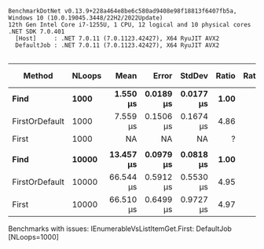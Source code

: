 ```

BenchmarkDotNet v0.13.9+228a464e8be6c580ad9408e98f18813f6407fb5a, Windows 10 (10.0.19045.3448/22H2/2022Update)
12th Gen Intel Core i7-1255U, 1 CPU, 12 logical and 10 physical cores
.NET SDK 7.0.401
  [Host]     : .NET 7.0.11 (7.0.1123.42427), X64 RyuJIT AVX2
  DefaultJob : .NET 7.0.11 (7.0.1123.42427), X64 RyuJIT AVX2


```
| Method         | NLoops | Mean      | Error     | StdDev    | Ratio | RatioSD | Allocated | Alloc Ratio |
|--------------- |------- |----------:|----------:|----------:|------:|--------:|----------:|------------:|
| **Find**           | **1000**   |  **1.550 μs** | **0.0189 μs** | **0.0177 μs** |  **1.00** |    **0.00** |         **-** |          **NA** |
| FirstOrDefault | 1000   |  7.559 μs | 0.1506 μs | 0.1674 μs |  4.86 |    0.14 |      40 B |          NA |
| First          | 1000   |        NA |        NA |        NA |     ? |       ? |        NA |           ? |
|                |        |           |           |           |       |         |           |             |
| **Find**           | **10000**  | **13.457 μs** | **0.0979 μs** | **0.0818 μs** |  **1.00** |    **0.00** |         **-** |          **NA** |
| FirstOrDefault | 10000  | 66.544 μs | 0.5912 μs | 0.5530 μs |  4.95 |    0.06 |      40 B |          NA |
| First          | 10000  | 66.510 μs | 0.6499 μs | 0.9727 μs |  4.97 |    0.06 |      40 B |          NA |

Benchmarks with issues:
  IEnumerableVsListItemGet.First: DefaultJob [NLoops=1000]
